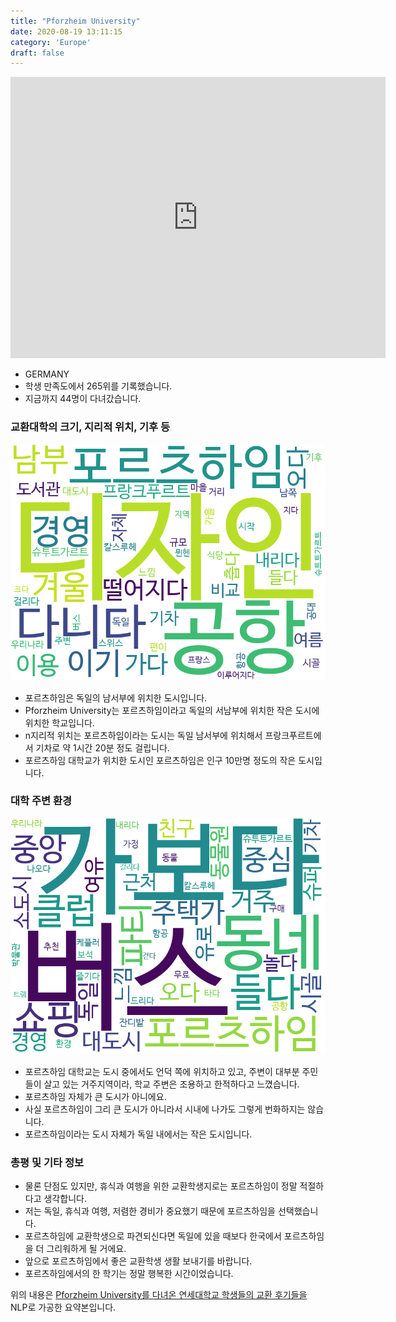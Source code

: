 ```yaml
---
title: "Pforzheim University"
date: 2020-08-19 13:11:15
category: 'Europe'
draft: false
---
```


<iframe
width="600"
height="450"
frameborder="0" style="border:0"
src="https://www.google.com/maps/embed/v1/place?key=AIzaSyC9e1AME-pVmWC4hBpFdu5S4dKzyepa3HQ&q=Pforzheim+University&center=48.8786503,8.7174212&zoom=14" allowfullscreen>
</iframe>

* GERMANY
* 학생 만족도에서 265위를 기록했습니다.
* 지금까지 44명이 다녀갔습니다. 

### 교환대학의 크기, 지리적 위치, 기후 등

![gen_info-WordCloud](../univ_wordclouds_okt/gen_info/DE000009_gen_info_okt.png)

* 포르츠하임은 독일의 남서부에 위치한 도시입니다.
* Pforzheim University는 포르츠하임이라고 독일의 서남부에 위치한 작은 도시에 위치한 학교입니다.
* n지리적 위치는 포르츠하임이라는 도시는 독일 남서부에 위치해서 프랑크푸르트에서 기차로 약 1시간 20분 정도 걸립니다.
* 포르츠하임 대학교가 위치한 도시인 포르츠하임은 인구 10만명 정도의 작은 도시입니다.


### 대학 주변 환경

![env_info-WordCloud](../univ_wordclouds_okt/env_info/DE000009_env_info_okt.png)

* 포르츠하임 대학교는 도시 중에서도 언덕 쪽에 위치하고 있고, 주변이 대부분 주민들이 살고 있는 거주지역이라, 학교 주변은 조용하고 한적하다고 느꼈습니다.
* 포르츠하임 자체가 큰 도시가 아니에요.
* 사실 포르츠하임이 그리 큰 도시가 아니라서 시내에 나가도 그렇게 번화하지는 않습니다.
* 포르츠하임이라는 도시 자체가 독일 내에서는 작은 도시입니다.


### 총평 및 기타 정보 
* 물론 단점도 있지만, 휴식과 여행을 위한 교환학생지로는 포르츠하임이 정말 적절하다고 생각합니다.
* 저는 독일, 휴식과 여행, 저렴한 경비가 중요했기 때문에 포르츠하임을 선택했습니다.
* 포르츠하임에 교환학생으로 파견되신다면 독일에 있을 때보다 한국에서 포르츠하임을 더 그리워하게 될 거에요.
* 앞으로 포르츠하임에서 좋은 교환학생 생활 보내기를 바랍니다.
* 포르츠하임에서의 한 학기는 정말 행복한 시간이었습니다.


위의 내용은 [Pforzheim University를 다녀온 연세대학교 학생들의 교환 후기들을](http://oia.yonsei.ac.kr/partner/expReport.asp?ucode=DE000009&bgbn=A) NLP로 가공한 요약본입니다. 
